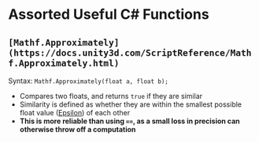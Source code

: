 # Assorted Useful C# Functions

## `[Mathf.Approximately](https://docs.unity3d.com/ScriptReference/Mathf.Approximately.html)`
Syntax: `Mathf.Approximately(float a, float b);`
* Compares two floats, and returns `true` if they are similar
* Similarity is defined as whether they are within the smallest possible float value ([Epsilon](https://docs.unity3d.com/ScriptReference/Mathf.Epsilon.html)) of each other
* **This is more reliable than using `==`, as a small loss in precision can otherwise throw off a computation**